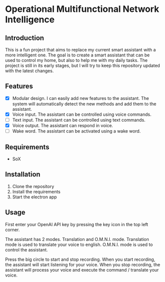 # Operational Multifunctional Network Intelligence

## Introduction
This is a fun project that aims to replace my current smart assistant with a more intelligent one. The goal is to create a smart assistant that can be used to control my home, but also to help me with my daily tasks. The project is still in its early stages, but I will try to keep this repository updated with the latest changes.

## Features
- [X] Modular design. I can easily add new features to the assistant. The system will automatically detect the new methods and add them to the assistant.
- [X] Voice input. The assistant can be controlled using voice commands.
- [ ] Text input. The assistant can be controlled using text commands.
- [X] Voice output. The assistant can respond in voice.
- [ ] Wake word. The assistant can be activated using a wake word.

## Requirements
- SoX

## Installation
1. Clone the repository
2. Install the requirements
3. Start the electron app

## Usage
First enter your OpenAI API key by pressing the key icon in the top left corner.

The assistant has 2 modes. Translation and O.M.N.I. mode. Translation mode is used to translate your voice to english. O.M.N.I. mode is used to control the assistant.

Press the big circle to start and stop recording. When you start recording, the assistant will start listening for your voice. When you stop recording, the assistant will process your voice and execute the command / translate your voice.
